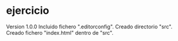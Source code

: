 # ejercicio
Version 1.0.0
  Incluido fichero ".editorconfig".
  Creado directorio "src".
  Creado fichero "index.html" dentro de "src".
